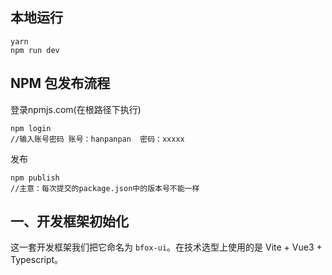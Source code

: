 ## 本地运行

```
yarn
npm run dev
```

## NPM 包发布流程

登录npmjs.com(在根路径下执行)

```
npm login
//输入账号密码 账号：hanpanpan  密码：xxxxx
```

发布
```
npm publish
//主意：每次提交的package.json中的版本号不能一样
```



## 一、开发框架初始化

这一套开发框架我们把它命名为 `bfox-ui`。在技术选型上使用的是 Vite + Vue3 + Typescript。

 